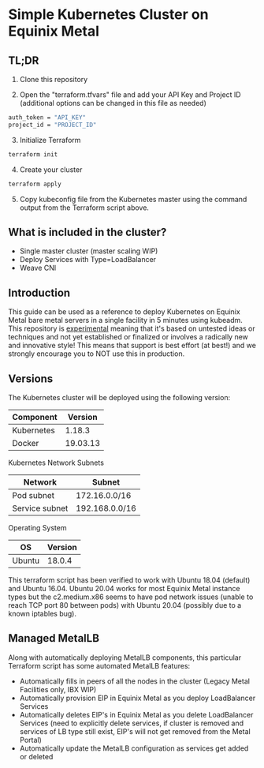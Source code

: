 Simple Kubernetes Cluster on Equinix Metal
===========================

TL;DR
----

1. Clone this repository

2. Open the "terraform.tfvars" file and add your API Key and Project ID (additional options can be changed in this file as needed)
```sh
auth_token = "API_KEY"
project_id = "PROJECT_ID"
```

3. Initialize Terraform
```sh
terraform init
```

4. Create your cluster
```sh
terraform apply
```

5. Copy kubeconfig file from the Kubernetes master using the command output from the Terraform script above.

What is included in the cluster?
----
- Single master cluster (master scaling WIP)
- Deploy Services with Type=LoadBalancer
- Weave CNI

Introduction
----
This guide can be used as a reference to deploy Kubernetes on Equinix Metal bare metal servers in a single facility in 5 minutes using kubeadm. This repository is [experimental](https://github.com/packethost/standards/blob/master/experimental-statement.md) meaning that it's based on untested ideas or techniques and not yet established or finalized or involves a radically new and innovative style! This means that support is best effort (at best!) and we strongly encourage you to NOT use this in production.

Versions
----
The Kubernetes cluster will be deployed using the following version:

| Component  | Version  |
| ---------- | -------  |
| Kubernetes | 1.18.3   |
| Docker     | 19.03.13 |

Kubernetes Network Subnets

| Network                  | Subnet           |
| ------------------------ | ---------------- |
| Pod subnet               | 172.16.0.0/16    |
| Service subnet           | 192.168.0.0/16   |

Operating System

| OS     | Version |
| ------ | ------- |
| Ubuntu | 18.0.4  |

This terraform script has been verified to work with Ubuntu 18.04 (default) and Ubuntu 16.04. Ubuntu 20.04 works for most Equinix Metal instance types but the c2.medium.x86 seems to have pod network issues (unable to reach TCP port 80 between pods) with Ubuntu 20.04 (possibly due to a known iptables bug).

Managed MetalLB
----
Along with automatically deploying MetalLB components, this particular Terraform script has some automated MetalLB features:
- Automatically fills in peers of all the nodes in the cluster (Legacy Metal Facilities only, IBX WIP)
- Automatically provision EIP in Equinix Metal as you deploy LoadBalancer Services
- Automatically deletes EIP's in Equinix Metal as you delete LoadBalancer Services (need to explicitly delete services, if cluster is removed and services of LB type still exist, EIP's will not get removed from the Metal Portal)
- Automatically update the MetalLB configuration as services get added or deleted 
